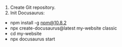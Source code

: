 1. Create Git repository. 
2. Init Docusaurus:
- npm install -g npm@10.8.2
- npx create-docusaurus@latest my-website classic
- cd my-website
- npx docusaurus start